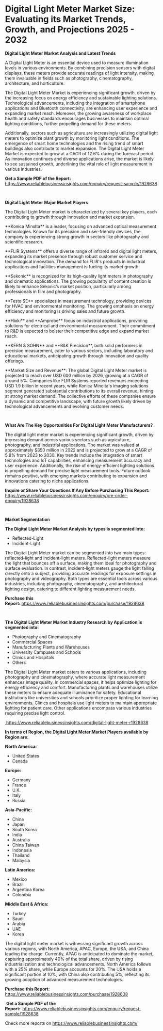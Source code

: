 <p><h1>Digital Light Meter Market Size: Evaluating its Market Trends, Growth, and Projections 2025 - 2032</h1></p><p><strong>Digital Light Meter Market Analysis and Latest Trends</strong></p>
<p><p>A Digital Light Meter is an essential device used to measure illumination levels in various environments. By combining precision sensors with digital displays, these meters provide accurate readings of light intensity, making them invaluable in fields such as photography, cinematography, architecture, and horticulture. </p><p>The Digital Light Meter Market is experiencing significant growth, driven by the increasing focus on energy efficiency and sustainable lighting solutions. Technological advancements, including the integration of smartphone applications and Bluetooth connectivity, are enhancing user experience and expanding market reach. Moreover, the growing awareness of workplace health and safety standards encourages businesses to maintain optimal lighting conditions, further propelling demand for these meters.</p><p>Additionally, sectors such as agriculture are increasingly utilizing digital light meters to optimize plant growth by monitoring light conditions. The emergence of smart home technologies and the rising trend of smart buildings also contribute to market expansion. The Digital Light Meter Market is expected to grow at a CAGR of 12.6% during the forecast period. As innovation continues and diverse applications arise, the market is likely to see sustained growth, underlining the vital role of light measurement in various industries.</p></p>
<p><strong>Get a Sample PDF of the Report:&nbsp;</strong> <a href="https://www.reliablebusinessinsights.com/enquiry/request-sample/1928638?utm_campaign=2094&utm_medium=2&utm_source=Github&utm_content=ia&utm_term=19022025&utm_id=digital-light-meter">https://www.reliablebusinessinsights.com/enquiry/request-sample/1928638</a></p>
<p>&nbsp;</p>
<p><strong>Digital Light Meter Major Market Players</strong></p>
<p><p>The Digital Light Meter market is characterized by several key players, each contributing to growth through innovation and market expansion. </p><p>**Konica Minolta** is a leader, focusing on advanced optical measurement technologies. Known for its precision and user-friendly devices, the company is experiencing strong growth in sectors like photography and scientific research.</p><p>**FLIR Systems** offers a diverse range of infrared and digital light meters, expanding its market presence through robust customer service and technological innovation. The demand for FLIR's products in industrial applications and facilities management is fueling its market growth.</p><p>**Sekonic** is recognized for its high-quality light meters in photography and cinematic applications. The growing popularity of content creation is likely to enhance Sekonic’s market position, particularly among professionals in film and photography.</p><p>**Testo SE** specializes in measurement technology, providing devices for HVAC and environmental monitoring. The growing emphasis on energy efficiency and monitoring is driving sales and future growth.</p><p>**Hioki** and **Amprobe** focus on industrial applications, providing solutions for electrical and environmental measurement. Their commitment to R&D is expected to bolster their competitive edge and expand market reach.</p><p>**KERN & SOHN** and **B&K Precision**, both solid performers in precision measurement, cater to various sectors, including laboratory and educational markets, anticipating growth through innovation and quality offerings.</p><p>**Market Size and Revenue**: The global Digital Light Meter market is projected to reach over USD 600 million by 2026, growing at a CAGR of around 5%. Companies like FLIR Systems reported revenues exceeding USD 1.9 billion in recent years, while Konica Minolta's imaging solutions segment generated substantial contributions to its overall revenue, hinting at strong market demand. The collective efforts of these companies ensure a dynamic and competitive landscape, with future growth likely driven by technological advancements and evolving customer needs.</p></p>
<p>&nbsp;</p>
<p><strong>What Are The Key Opportunities For Digital Light Meter Manufacturers?</strong></p>
<p><p>The digital light meter market is experiencing significant growth, driven by increasing demand across various sectors such as agriculture, photography, and industrial applications. The market was valued at approximately $350 million in 2022 and is projected to grow at a CAGR of 5.8% from 2023 to 2030. Key trends include the integration of smart technologies and IoT capabilities, enhancing measurement accuracy and user experience. Additionally, the rise of energy-efficient lighting solutions is propelling demand for precise light measurement tools. Future outlook remains positive, with emerging markets contributing to expansion and innovations catering to niche applications.</p></p>
<p><strong>Inquire or Share Your Questions If Any Before Purchasing This Report:</strong> <a href="https://www.reliablebusinessinsights.com/enquiry/pre-order-enquiry/1928638?utm_campaign=2094&utm_medium=2&utm_source=Github&utm_content=ia&utm_term=19022025&utm_id=digital-light-meter">https://www.reliablebusinessinsights.com/enquiry/pre-order-enquiry/1928638</a></p>
<p>&nbsp;</p>
<p><strong>Market Segmentation</strong></p>
<p><strong>The Digital Light Meter Market Analysis by types is segmented into:</strong></p>
<p><ul><li>Reflected-Light</li><li>Incident-Light</li></ul></p>
<p><p>The Digital Light Meter market can be segmented into two main types: reflected-light and incident-light meters. Reflected-light meters measure the light that bounces off a surface, making them ideal for photography and surface evaluation. In contrast, incident-light meters gauge the light falling directly onto a subject, providing accurate readings for exposure settings in photography and videography. Both types are essential tools across various industries, including photography, cinematography, and architectural lighting design, catering to different lighting measurement needs.</p></p>
<p><strong>Purchase this Report:&nbsp;</strong><a href="https://www.reliablebusinessinsights.com/purchase/1928638?utm_campaign=2094&utm_medium=2&utm_source=Github&utm_content=ia&utm_term=19022025&utm_id=digital-light-meter">https://www.reliablebusinessinsights.com/purchase/1928638</a></p>
<p>&nbsp;</p>
<p><strong>The Digital Light Meter Market Industry Research by Application is segmented into:</strong></p>
<p><ul><li>Photography and Cinematography</li><li>Commercial Spaces</li><li>Manufacturing Plants and Warehouses</li><li>University Campuses and Schools</li><li>Clinics and Hospitals</li><li>Others</li></ul></p>
<p><p>The Digital Light Meter market caters to various applications, including photography and cinematography, where accurate light measurement enhances image quality. In commercial spaces, it helps optimize lighting for energy efficiency and comfort. Manufacturing plants and warehouses utilize these meters to ensure adequate illuminance for safety. Educational institutions like universities and schools prioritize proper lighting for learning environments. Clinics and hospitals use light meters to maintain appropriate lighting for patient care. Other applications encompass various industries requiring precise light control.</p></p>
<p><a href="https://www.reliablebusinessinsights.com/digital-light-meter-r1928638?utm_campaign=2094&utm_medium=2&utm_source=Github&utm_content=ia&utm_term=19022025&utm_id=digital-light-meter">&nbsp;https://www.reliablebusinessinsights.com/digital-light-meter-r1928638</a></p>
<p><strong>In terms of Region, the Digital Light Meter Market Players available by Region are:</strong></p>
<p>
    <p> <strong> North America: </strong>
        <ul>
            <li>United States</li>
            <li>Canada</li>
        </ul>
        </p> 
    <p> <strong> Europe: </strong>
        <ul>
            <li>Germany</li>
            <li>France</li>
            <li>U.K.</li>
            <li>Italy</li>
            <li>Russia</li>
        </ul>
        </p> 
    <p> <strong> Asia-Pacific: </strong>
        <ul>
            <li>China</li>
            <li>Japan</li>
            <li>South Korea</li>
            <li>India</li>
            <li>Australia</li>
            <li>China Taiwan</li>
            <li>Indonesia</li>
            <li>Thailand</li>
            <li>Malaysia</li>
        </ul>
        </p> 
    <p> <strong> Latin America: </strong>
        <ul>
            <li>Mexico</li>
            <li>Brazil</li>
            <li>Argentina Korea</li>
            <li>Colombia</li>
        </ul>
        </p> 
    <p> <strong> Middle East & Africa: </strong>
        <ul>
            <li>Turkey</li>
            <li>Saudi</li>
            <li>Arabia</li>
            <li>UAE</li>
            <li>Korea</li>
        </ul>
    </p>
    </p>
<p><p>The digital light meter market is witnessing significant growth across various regions, with North America, APAC, Europe, the USA, and China leading the charge. Currently, APAC is anticipated to dominate the market, capturing approximately 40% of the total share, driven by rising industrialization and technological advancements. North America follows with a 25% share, while Europe accounts for 20%. The USA holds a significant portion at 10%, with China also contributing 5%, reflecting its growing adoption of advanced measurement technologies.</p></p>
<p><strong>Purchase this Report: </strong><a href="https://www.reliablebusinessinsights.com/purchase/1928638?utm_campaign=2094&utm_medium=2&utm_source=Github&utm_content=ia&utm_term=19022025&utm_id=digital-light-meter">https://www.reliablebusinessinsights.com/purchase/1928638</a></p>
<p>&nbsp;<strong>Get a Sample PDF of the Report:&nbsp;&nbsp;</strong><a href="https://www.reliablebusinessinsights.com/enquiry/request-sample/1928638?utm_campaign=2094&utm_medium=2&utm_source=Github&utm_content=ia&utm_term=19022025&utm_id=digital-light-meter">https://www.reliablebusinessinsights.com/enquiry/request-sample/1928638</a></p>
<p><strong></strong></p>
<p>Check more reports on <a href="https://www.reliablebusinessinsights.com/?utm_campaign=2094&utm_medium=2&utm_source=Github&utm_content=ia&utm_term=19022025&utm_id=digital-light-meter">https://www.reliablebusinessinsights.com/</a></p>